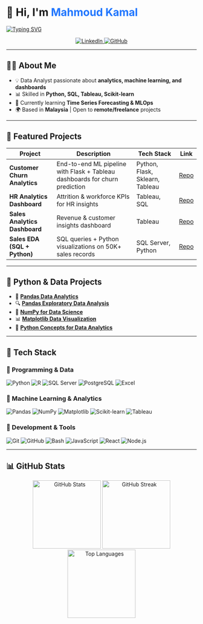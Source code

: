 <!-- Modern Left-Aligned Header -->
<h1>👋 Hi, I'm <span style="color:#1F75FE;">Mahmoud Kamal</span></h1>

<p>
  <a href="https://github.com/OverStarData">
    <img src="https://readme-typing-svg.herokuapp.com?font=Fira+Code&weight=600&size=22&pause=1000&color=1F75FE&vCenter=true&width=500&lines=Data+Analyst;Machine+Learning+Engineer;Data+Scientist;" alt="Typing SVG" />
  </a>
</p>

<p align="center">
  <a href="https://www.linkedin.com/in/mahmoud-kamal-14208136b/" target="_blank">
    <img src="https://img.shields.io/badge/LinkedIn-0A66C2?style=for-the-badge&logo=linkedin&logoColor=white" alt="LinkedIn"/>
  </a>
  <a href="https://github.com/OverStarData" target="_blank">
    <img src="https://img.shields.io/badge/GitHub-181717?style=for-the-badge&logo=github&logoColor=white" alt="GitHub"/>
  </a>
</p>


---

## 🧑‍💻 About Me  

- 💡 Data Analyst passionate about **analytics, machine learning, and dashboards**  
- 📊 Skilled in **Python, SQL, Tableau, Scikit-learn**  
- 🚀 Currently learning **Time Series Forecasting & MLOps**  
- 🌍 Based in **Malaysia** | Open to **remote/freelance** projects  

---

## 🚀 Featured Projects  

| Project | Description | Tech Stack | Link |
|---------|-------------|------------|------|
| **Customer Churn Analytics** | End-to-end ML pipeline with Flask + Tableau dashboards for churn prediction | Python, Flask, Sklearn, Tableau | [Repo](https://github.com/OverStarData/customer-churn-analytics) |
| **HR Analytics Dashboard** | Attrition & workforce KPIs for HR insights | Tableau, SQL | [Repo](https://github.com/OverStarData/HR-Analytics-Dashboard-Tableau) |
| **Sales Analytics Dashboard** | Revenue & customer insights dashboard | Tableau | [Repo](https://github.com/OverStarData/Sales-Analytics-Dashboard-Tableau) |
| **Sales EDA (SQL + Python)** | SQL queries + Python visualizations on 50K+ sales records | SQL Server, Python | [Repo](https://github.com/OverStarData/exploratory-data-analytic-sales-sql) |

---

## 🐍 Python & Data Projects  

- 🐼 [**Pandas Data Analytics**](https://github.com/OverStarData/pandas-data-analytics)  
- 🔍 [**Pandas Exploratory Data Analysis**](https://github.com/OverStarData/Pandas-Exploratory-Data-Analysis)  
- 🔢 [**NumPy for Data Science**](https://github.com/OverStarData/numpy-data-science)  
- 📊 [**Matplotlib Data Visualization**](https://github.com/OverStarData/Matplotlib-Data-Visualization)  
- 🐍 [**Python Concepts for Data Analytics**](https://github.com/OverStarData/python-concepts-for-data-analytics)  

---

## 🧰 Tech Stack  

<div align="left">

### 🔹 Programming & Data  
<p>
  <img src="https://img.shields.io/badge/Python-0D1117?style=flat&logo=python&logoColor=3776AB" alt="Python"/>
  <img src="https://img.shields.io/badge/R-0D1117?style=flat&logo=r&logoColor=276DC3" alt="R"/>
  <img src="https://img.shields.io/badge/SQL%20Server-0D1117?style=flat&logo=microsoftsqlserver&logoColor=CC2927" alt="SQL Server"/>
  <img src="https://img.shields.io/badge/PostgreSQL-0D1117?style=flat&logo=postgresql&logoColor=4169E1" alt="PostgreSQL"/>
  <img src="https://img.shields.io/badge/Excel-0D1117?style=flat&logo=microsoftexcel&logoColor=217346" alt="Excel"/>
</p>

### 🔹 Machine Learning & Analytics  
<p>
  <img src="https://img.shields.io/badge/Pandas-0D1117?style=flat&logo=pandas&logoColor=150458" alt="Pandas"/>
  <img src="https://img.shields.io/badge/NumPy-0D1117?style=flat&logo=numpy&logoColor=013243" alt="NumPy"/>
  <img src="https://img.shields.io/badge/Matplotlib-0D1117?style=flat&logo=plotly&logoColor=005C5C" alt="Matplotlib"/>
  <img src="https://img.shields.io/badge/Scikit--learn-0D1117?style=flat&logo=scikitlearn&logoColor=F7931E" alt="Scikit-learn"/>
  <img src="https://img.shields.io/badge/Tableau-0D1117?style=flat&logo=tableau&logoColor=E97627" alt="Tableau"/>
</p>

### 🔹 Development & Tools  
<p>
  <img src="https://img.shields.io/badge/Git-0D1117?style=flat&logo=git&logoColor=F05032" alt="Git"/>
  <img src="https://img.shields.io/badge/GitHub-0D1117?style=flat&logo=github&logoColor=white" alt="GitHub"/>
  <img src="https://img.shields.io/badge/Bash-0D1117?style=flat&logo=gnubash&logoColor=4EAA25" alt="Bash"/>
  <img src="https://img.shields.io/badge/JavaScript-0D1117?style=flat&logo=javascript&logoColor=F7DF1E" alt="JavaScript"/>
  <img src="https://img.shields.io/badge/React-0D1117?style=flat&logo=react&logoColor=61DAFB" alt="React"/>
  <img src="https://img.shields.io/badge/Node.js-0D1117?style=flat&logo=nodedotjs&logoColor=339933" alt="Node.js"/>
</p>

</div>

---

## 📊 GitHub Stats  

<div align="center">

  <!-- GitHub Stats -->
  <img src="https://github-readme-stats.vercel.app/api?username=OverStarData&show_icons=true&theme=tokyonight&hide_border=true&rank_icon=github" alt="GitHub Stats" height="180"/>
  
  <!-- Streak Stats -->
  <img src="https://streak-stats.demolab.com?user=OverStarData&theme=tokyonight&hide_border=true" alt="GitHub Streak" height="180"/>
  
  <!-- Top Languages -->
  <img src="https://github-readme-stats.vercel.app/api/top-langs/?username=OverStarData&layout=compact&theme=tokyonight&hide_border=true" alt="Top Languages" height="180"/>

</div>
